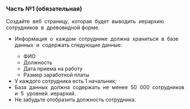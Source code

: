 <h3>Часть №1 (обязательная)</h3>
<p>Создайте  веб  страницу,  которая  будет  выводить  иерархию  сотрудников  в 
древовидной форме.</p>	
<ul>
	<li>Информация  о  каждом  сотруднике  должна  храниться  в  базе  данных  и 
содержать следующие данные:</li>
		<ul>
			<li>ФИО</li>
			<li>Должность</li>
			<li>Дата приема на работу</li>
			<li>Размер заработной платы</li>
		</ul>
	<li>У каждого сотрудника есть 1 начальник;</li>
	<li>База  данных  должна  содержать  не  менее  50  000  сотрудников  и  5  уровней 
иерархий.</li>
	<li>Не забудьте отобразить должность сотрудника.</li>
</ul>
